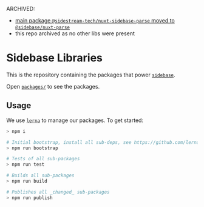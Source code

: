 ARCHIVED:
- [main package `@sidestream-tech/nuxt-sidebase-parse` moved to `@sidebase/nuxt-parse`](https://github.com/sidebase/nuxt-parse)
- this repo archived as no other libs were present

# Sidebase Libraries

This is the repository containing the packages that power [`sidebase`](https://github.com/sidestream-tech/sidebase/).

Open [`packages/`](./packages/) to see the packages.

## Usage

We use [`lerna`](https://lerna.js.org/) to manage our packages. To get started:
```bash
> npm i

# Initial bootstrap, install all sub-deps, see https://github.com/lerna/lerna/tree/main/commands/bootstrap
> npm run bootstrap

# Tests of all sub-packages
> npm run test

# Builds all sub-packages
> npm run build

# Publishes all _changed_ sub-packages
> npm run publish
```
